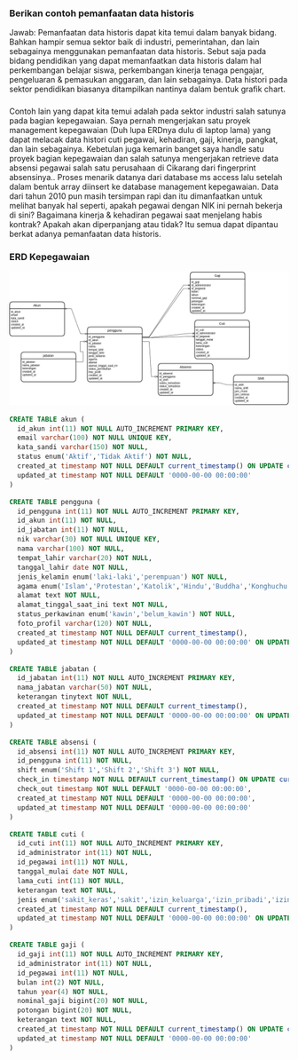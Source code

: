 ### Berikan contoh pemanfaatan data historis
Jawab: Pemanfaatan data historis dapat kita temui dalam banyak bidang. Bahkan hampir semua sektor baik di industri, pemerintahan, dan lain sebagainya menggunakan pemanfaatan data historis. Sebut saja pada bidang pendidikan yang dapat memanfaatkan data historis dalam hal perkembangan belajar siswa, perkembangan kinerja tenaga pengajar, pengeluaran & pemasukan anggaran, dan lain sebagainya. Data histori pada sektor pendidikan biasanya ditampilkan nantinya dalam bentuk grafik chart. 
###
Contoh lain yang dapat kita temui adalah pada sektor industri salah satunya pada bagian kepegawaian. Saya pernah mengerjakan satu proyek management kepegawaian (Duh lupa ERDnya dulu di laptop lama) yang dapat melacak data histori cuti pegawai, kehadiran, gaji, kinerja, pangkat, dan lain sebagainya. Kebetulan juga kemarin banget saya handle satu proyek bagian kepegawaian dan salah satunya mengerjakan retrieve data absensi pegawai salah satu perusahaan di Cikarang dari fingerprint absensinya.. Proses menarik datanya dari database ms access lalu setelah dalam bentuk array diinsert ke database management kepegawaian. Data dari tahun 2010 pun masih tersimpan rapi dan itu dimanfaatkan untuk melihat banyak hal seperti, apakah pegawai dengan NIK ini pernah bekerja di sini? Bagaimana kinerja & kehadiran pegawai saat menjelang habis kontrak? Apakah akan diperpanjang atau tidak? Itu semua dapat dipantau berkat adanya pemanfaatan data historis.

### ERD Kepegawaian
![ERD (SVG)](./Quiz.png)

```sql
CREATE TABLE akun (
  id_akun int(11) NOT NULL AUTO_INCREMENT PRIMARY KEY,
  email varchar(100) NOT NULL UNIQUE KEY,
  kata_sandi varchar(150) NOT NULL,
  status enum('Aktif','Tidak Aktif') NOT NULL,
  created_at timestamp NOT NULL DEFAULT current_timestamp() ON UPDATE current_timestamp(),
  updated_at timestamp NOT NULL DEFAULT '0000-00-00 00:00:00'
) 
```

```sql
CREATE TABLE pengguna (
  id_pengguna int(11) NOT NULL AUTO_INCREMENT PRIMARY KEY,
  id_akun int(11) NOT NULL,
  id_jabatan int(11) NOT NULL,
  nik varchar(30) NOT NULL UNIQUE KEY,
  nama varchar(100) NOT NULL,
  tempat_lahir varchar(20) NOT NULL,
  tanggal_lahir date NOT NULL,
  jenis_kelamin enum('laki-laki','perempuan') NOT NULL,
  agama enum('Islam','Protestan','Katolik','Hindu','Buddha','Konghuchu') NOT NULL,
  alamat text NOT NULL,
  alamat_tinggal_saat_ini text NOT NULL,
  status_perkawinan enum('kawin','belum_kawin') NOT NULL,
  foto_profil varchar(120) NOT NULL,
  created_at timestamp NOT NULL DEFAULT current_timestamp(),
  updated_at timestamp NOT NULL DEFAULT '0000-00-00 00:00:00' ON UPDATE current_timestamp()
) 
```

```sql
CREATE TABLE jabatan (
  id_jabatan int(11) NOT NULL AUTO_INCREMENT PRIMARY KEY,
  nama_jabatan varchar(50) NOT NULL,
  keterangan tinytext NOT NULL,
  created_at timestamp NOT NULL DEFAULT current_timestamp(),
  updated_at timestamp NOT NULL DEFAULT '0000-00-00 00:00:00' ON UPDATE current_timestamp()
) 
```


```sql
CREATE TABLE absensi (
  id_absensi int(11) NOT NULL AUTO_INCREMENT PRIMARY KEY,
  id_pengguna int(11) NOT NULL,
  shift enum('Shift 1','Shift 2','Shift 3') NOT NULL,
  check_in timestamp NOT NULL DEFAULT current_timestamp() ON UPDATE current_timestamp(),
  check_out timestamp NOT NULL DEFAULT '0000-00-00 00:00:00',
  created_at timestamp NOT NULL DEFAULT '0000-00-00 00:00:00',
  updated_at timestamp NOT NULL DEFAULT '0000-00-00 00:00:00'
) 
```

```sql
CREATE TABLE cuti (
  id_cuti int(11) NOT NULL AUTO_INCREMENT PRIMARY KEY,
  id_administrator int(11) NOT NULL,
  id_pegawai int(11) NOT NULL,
  tanggal_mulai date NOT NULL,
  lama_cuti int(11) NOT NULL,
  keterangan text NOT NULL,
  jenis enum('sakit_keras','sakit','izin_keluarga','izin_pribadi','izin_kepengurusan','melahirkan') NOT NULL,
  created_at timestamp NOT NULL DEFAULT current_timestamp(),
  updated_at timestamp NOT NULL DEFAULT '0000-00-00 00:00:00' ON UPDATE current_timestamp()
) 
```

```sql
CREATE TABLE gaji (
  id_gaji int(11) NOT NULL AUTO_INCREMENT PRIMARY KEY,
  id_administrator int(11) NOT NULL,
  id_pegawai int(11) NOT NULL,
  bulan int(2) NOT NULL,
  tahun year(4) NOT NULL,
  nominal_gaji bigint(20) NOT NULL,
  potongan bigint(20) NOT NULL,
  keterangan text NOT NULL,
  created_at timestamp NOT NULL DEFAULT current_timestamp() ON UPDATE current_timestamp(),
  updated_at timestamp NOT NULL DEFAULT '0000-00-00 00:00:00'
) 
```





